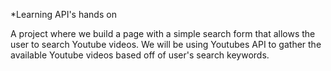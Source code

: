 *Learning API's hands on

A project where we build a page with a simple search form that allows the user to search Youtube videos. We will be using Youtubes API to gather the available Youtube videos based off of user's search keywords.


